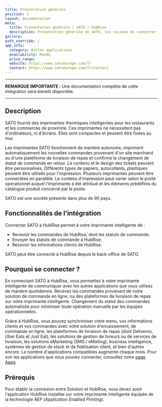 ```yaml
---
title: Présentation générale
position: 1
layout: documentation
meta:
  title: Présentation générale | SATO | HubRise
  description: Présentation générale de SATO, les raisons de connecter votre imprimante intelligente à HubRise et liste des fonctionnalités de l'intégration avec HubRise.
gallery:
path_override: /
app_info:
  category: Autres applications
  availability: Monde
  price_range:
  website: https://www.satoeurope.com/fr
  contact: https://www.satoeurope.com/fr/contact
---
```


---

**REMARQUE IMPORTANTE :** Une documentation complète de cette intégration sera bientôt disponible.

---

## Description

SATO fournit des imprimantes thermiques intelligentes pour les restaurants et les commerces de proximité. Ces imprimantes ne nécessitent pas d'ordinateurs, ni d'écrans. Elles sont compactes et peuvent être fixées au mur.

Les imprimantes SATO fonctionnent de manière autonome, impriment automatiquement les nouvelles commandes provenant d'un site marchand ou d'une plateforme de livraison de repas et confirme le changement de statut de commande en retour. Le contenu et le design des tickets peuvent être personnalisés. Différents types de papiers, autocollants, plastiques peuvent être utilisés pour l'impression. Plusieurs imprimantes peuvent être connectées en parallèle. Le contenu d'impression peut varier selon le poste opérationnel auquel l'imprimante a été attribué et les éléments prédéfinis du catalogue produit concerné par le poste. 

SATO est une société présente dans plus de 90 pays.

## Fonctionnalités de l'intégration

Connecter SATO à HubRise permet à votre imprimante intelligente de :

- Recevoir les commandes de HubRise, dont les statuts de commande.
- Envoyer les statuts de commande à HubRise.
- Recevoir les informations clients de HubRise.

SATO peut être connecté à HubRise depuis le back-office de SATO.

## Pourquoi se connecter ?

En connectant SATO à HubRise, vous permettez à votre imprimante intelligente de communiquer avec les autres applications que vous utilisez de manière quotidienne. Recevez les commandes provenant de votre solution de commande en ligne, ou des plateformes de livraison de repas sur votre imprimante intelligente. Changement du statut des commandes automatisée pour minimiser toute opération manuelle par les équipes opérationnelles.  

Grâce à HubRise, vous pouvez synchroniser votre menu, vos informations clients et vos commandes avec votre solution d'encaissement, de commande en ligne, les plateformes de livraison de repas (dont Deliveroo, Uber Eats et Just Eat), les solutions de gestion de livreurs ou de services de livraison, les solutions eMarketing (SMS / eMailing), business intelligence, systèmes de gestion de stock et de fidélisation client, et bien d'autres encore. Le nombre d'applications compatibles augmente chaque mois. Pour voir les applications que vous pouvez connecter, consultez notre [page Apps](/apps).

## Prérequis

Pour établir la connexion entre Solution et HubRise, vous devez avoir l'application HubRise installée sur votre imprimante intelligente équipée de la technologie AEP (*Application Enabled Printing*).
